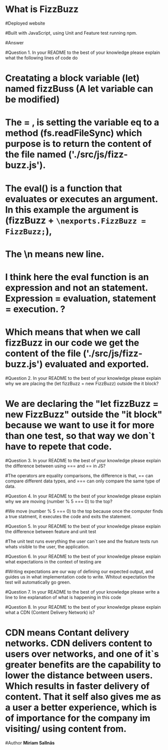 
# What is FizzBuzz

#Deployed website

#Built with JavaScript, using Unit and Feature test running npm.

#Answer

#Question 1. In your README to the best of your knowledge please explain what the following lines of code do

<!-- let  fizzBuzz = fs.readFileSync('./src/js/fizz-buzz.js'); 
eval( fizzBuzz + `\nexports.FizzBuzz = FizzBuzz;`) -->

# Creatating a block variable (let) named fizzBuss (A let variable can be modified) 
# The = , is setting the variable eq to a method (fs.readFileSync) which purpose is to return the content of the file named ('./src/js/fizz-buzz.js').
# The eval() is a function that evaluates or executes an argument. In this example the argument is (fizzBuzz + `\nexports.FizzBuzz = FizzBuzz;`), 
# The \n means new line.
# I think here the eval function is an expression and not an statement. Expression = evaluation, statement = execution. ?
# Which means that when we call fizzBuzz in our code we get the content of the file ('./src/js/fizz-buzz.js') evaluated and exported.

#Question 2. In your README to the best of your knowledge please explain why we are placing the (let fizzBuzz = new FizzBuzz) outside the it block?

# We are declaring the "let fizzBuzz = new FizzBuzz" outside the "it block" because we want to use it for more than one test, so that way we don`t have to repete that code.

#Question 3. In your README to the best of your knowledge please explain the difference between using === and == in JS?

#The operators are equality comparisons, the difference is that, == can compare different data types, and === can only compare the same type of data.

#Question 4. In your README to the best of your knowledge please explain why we are moving (number % 5 === 0) to the top?

#We move (number % 5 === 0) to the top because once the computer finds a true statment, it executes the code and exits the statement.

#Question 5. In your README to the best of your knowledge please explain the difference between feature and unit test

#The unit test runs everything the user can`t see and the feature tests run whats visible to the user, the application.

#Question 6. In your README to the best of your knowledge please explain what expectations in the context of testing are

#Writing expectations are our way of defining our expected output, and guides us in what implementation code to write. Whitout expectation the test will automatically go green.

#Question 7. In your README to the best of your knowledge please write a line to line explanation of what is happening in this code

<!-- <script src="src/js/fizz-buzz.js"></script>                            Using source fizz-buss.js
    <script>
        document.addEventListener('DOMContentLoaded', () => {               Adding listener to page, when loaded....
            let button = document.getElementById('button')                  Saving button element in a varable named 'button'
            let displayDiv = document.getElementById('display_answer')      Saving the div for displaying the output in a varable named 'displayDiv'
            button.addEventListener('click', () =>{                         When user cklicks on button...
                let value = document.getElementById('value').value          Saving a varable named 'value' with user input
                let fizzBuzz = new FizzBuzz                                 Executes method FizzBuzz and save it in a varable named 'fizzbuzz'
                let result = fizzBuzz.check(value)                          Executes method check number and save it in a varable named 'result'          
                displayDiv.innerHTML = result;                              Displays result to user
            })
        })
    </script> -->

#Question 8. In your README to the best of your knowledge please explain what a CDN (Content Delivery Network) is?

# CDN means Contant delivery networks. CDN delivers content to users over networks, and one of it`s greater benefits are the capability to lower the distance between users. Which results in faster delivery of content. That it self also gives me as a user a better experience, which is of importance for the company im visiting/ using content from.

#Author
**Miriam Sallnäs**